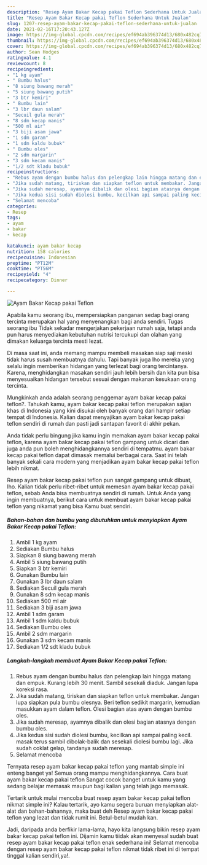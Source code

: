 ```yaml
---
description: "Resep Ayam Bakar Kecap pakai Teflon Sederhana Untuk Jualan"
title: "Resep Ayam Bakar Kecap pakai Teflon Sederhana Untuk Jualan"
slug: 1207-resep-ayam-bakar-kecap-pakai-teflon-sederhana-untuk-jualan
date: 2021-02-16T17:20:43.127Z
image: https://img-global.cpcdn.com/recipes/ef694ab396374d13/680x482cq70/ayam-bakar-kecap-pakai-teflon-foto-resep-utama.jpg
thumbnail: https://img-global.cpcdn.com/recipes/ef694ab396374d13/680x482cq70/ayam-bakar-kecap-pakai-teflon-foto-resep-utama.jpg
cover: https://img-global.cpcdn.com/recipes/ef694ab396374d13/680x482cq70/ayam-bakar-kecap-pakai-teflon-foto-resep-utama.jpg
author: Sean Hodges
ratingvalue: 4.1
reviewcount: 8
recipeingredient:
- "1 kg ayam"
- " Bumbu halus"
- "8 siung bawang merah"
- "5 siung bawang putih"
- "3 btr kemiri"
- " Bumbu lain"
- "3 lbr daun salam"
- "Secuil gula merah"
- "8 sdm kecap manis"
- "500 ml air"
- "3 biji asam jawa"
- "1 sdm garam"
- "1 sdm kaldu bubuk"
- " Bumbu oles"
- "2 sdm margarin"
- "3 sdm kecam manis"
- "1/2 sdt kladu bubuk"
recipeinstructions:
- "Rebus ayam dengan bumbu halus dan pelengkap lain hingga matang dan empuk. Kurang lebih 30 menit. Sambil sesekali diaduk. Jangan lupa koreksi rasa."
- "Jika sudah matang, tiriskan dan siapkan teflon untuk membakar. Jangan lupa siapkan pula bumbu olesnya. Beri teflon sedikit margarin, kemudian masukkan ayam dalam teflon. Olesi bagian atas ayam dengan bumbu oles."
- "Jika sudah meresap, ayamnya dibalik dan olesi bagian atasnya dengan bumbu oles."
- "Jika kedua sisi sudah diolesi bumbu, kecilkan api sampai paling kecil. masak terus sambil dibolak-balik dan sesekali diolesi bumbu lagi. Jika sudah coklat gelap, tandanya sudah meresap."
- "Selamat mencoba"
categories:
- Resep
tags:
- ayam
- bakar
- kecap

katakunci: ayam bakar kecap 
nutrition: 158 calories
recipecuisine: Indonesian
preptime: "PT12M"
cooktime: "PT56M"
recipeyield: "4"
recipecategory: Dinner

---
```



![Ayam Bakar Kecap pakai Teflon](https://img-global.cpcdn.com/recipes/ef694ab396374d13/680x482cq70/ayam-bakar-kecap-pakai-teflon-foto-resep-utama.jpg)

Apabila kamu seorang ibu, mempersiapkan panganan sedap bagi orang tercinta merupakan hal yang menyenangkan bagi anda sendiri. Tugas seorang ibu Tidak sekadar mengerjakan pekerjaan rumah saja, tetapi anda pun harus menyediakan kebutuhan nutrisi tercukupi dan olahan yang dimakan keluarga tercinta mesti lezat.

Di masa  saat ini, anda memang mampu membeli masakan siap saji meski tidak harus susah membuatnya dahulu. Tapi banyak juga lho mereka yang selalu ingin memberikan hidangan yang terlezat bagi orang tercintanya. Karena, menghidangkan masakan sendiri jauh lebih bersih dan kita pun bisa menyesuaikan hidangan tersebut sesuai dengan makanan kesukaan orang tercinta. 



Mungkinkah anda adalah seorang penggemar ayam bakar kecap pakai teflon?. Tahukah kamu, ayam bakar kecap pakai teflon merupakan sajian khas di Indonesia yang kini disukai oleh banyak orang dari hampir setiap tempat di Indonesia. Kalian dapat menyajikan ayam bakar kecap pakai teflon sendiri di rumah dan pasti jadi santapan favorit di akhir pekan.

Anda tidak perlu bingung jika kamu ingin memakan ayam bakar kecap pakai teflon, karena ayam bakar kecap pakai teflon gampang untuk dicari dan juga anda pun boleh menghidangkannya sendiri di tempatmu. ayam bakar kecap pakai teflon dapat dimasak memalui berbagai cara. Saat ini telah banyak sekali cara modern yang menjadikan ayam bakar kecap pakai teflon lebih nikmat.

Resep ayam bakar kecap pakai teflon pun sangat gampang untuk dibuat, lho. Kalian tidak perlu ribet-ribet untuk memesan ayam bakar kecap pakai teflon, sebab Anda bisa membuatnya sendiri di rumah. Untuk Anda yang ingin membuatnya, berikut cara untuk membuat ayam bakar kecap pakai teflon yang nikamat yang bisa Kamu buat sendiri.

<!--inarticleads1-->

##### Bahan-bahan dan bumbu yang dibutuhkan untuk menyiapkan Ayam Bakar Kecap pakai Teflon:

1. Ambil 1 kg ayam
1. Sediakan  Bumbu halus
1. Siapkan 8 siung bawang merah
1. Ambil 5 siung bawang putih
1. Siapkan 3 btr kemiri
1. Gunakan  Bumbu lain
1. Gunakan 3 lbr daun salam
1. Sediakan Secuil gula merah
1. Gunakan 8 sdm kecap manis
1. Sediakan 500 ml air
1. Sediakan 3 biji asam jawa
1. Ambil 1 sdm garam
1. Ambil 1 sdm kaldu bubuk
1. Sediakan  Bumbu oles
1. Ambil 2 sdm margarin
1. Gunakan 3 sdm kecam manis
1. Sediakan 1/2 sdt kladu bubuk




<!--inarticleads2-->

##### Langkah-langkah membuat Ayam Bakar Kecap pakai Teflon:

1. Rebus ayam dengan bumbu halus dan pelengkap lain hingga matang dan empuk. Kurang lebih 30 menit. Sambil sesekali diaduk. Jangan lupa koreksi rasa.
1. Jika sudah matang, tiriskan dan siapkan teflon untuk membakar. Jangan lupa siapkan pula bumbu olesnya. Beri teflon sedikit margarin, kemudian masukkan ayam dalam teflon. Olesi bagian atas ayam dengan bumbu oles.
1. Jika sudah meresap, ayamnya dibalik dan olesi bagian atasnya dengan bumbu oles.
1. Jika kedua sisi sudah diolesi bumbu, kecilkan api sampai paling kecil. masak terus sambil dibolak-balik dan sesekali diolesi bumbu lagi. Jika sudah coklat gelap, tandanya sudah meresap.
1. Selamat mencoba




Ternyata resep ayam bakar kecap pakai teflon yang mantab simple ini enteng banget ya! Semua orang mampu menghidangkannya. Cara buat ayam bakar kecap pakai teflon Sangat cocok banget untuk kamu yang sedang belajar memasak maupun bagi kalian yang telah jago memasak.

Tertarik untuk mulai mencoba buat resep ayam bakar kecap pakai teflon nikmat simple ini? Kalau tertarik, ayo kamu segera buruan menyiapkan alat-alat dan bahan-bahannya, maka buat deh Resep ayam bakar kecap pakai teflon yang lezat dan tidak rumit ini. Betul-betul mudah kan. 

Jadi, daripada anda berfikir lama-lama, hayo kita langsung bikin resep ayam bakar kecap pakai teflon ini. Dijamin kamu tiidak akan menyesal sudah buat resep ayam bakar kecap pakai teflon enak sederhana ini! Selamat mencoba dengan resep ayam bakar kecap pakai teflon nikmat tidak ribet ini di tempat tinggal kalian sendiri,ya!.

